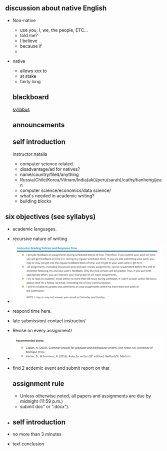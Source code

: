 ## discussion about native English

- Non-native

  - use you, I, we, the people, ETC...
  - told me?
  - I believe
  - because if
  - 

- native

  - allows xxx to
  - at stake
  - fairly long

  ## blackboard

  [syllabus](https://learn-us-east-1-prod-fleet02-xythos.content.blackboardcdn.com/5fd21eff2f29a/19979641?X-Blackboard-Expiration=1630454400000&X-Blackboard-Signature=SCGOXvzaBuVgO9UTNS7Ai5gnlm3hB9r%2B1rwVsDt6RnM%3D&X-Blackboard-Client-Id=105287&response-cache-control=private%2C%20max-age%3D21600&response-content-disposition=inline%3B%20filename%2A%3DUTF-8%27%27EAP%25206111%2520Syllabus%2520Section%252011_Fall%25202021_FINAL%25281%2529.pdf&response-content-type=application%2Fpdf&X-Amz-Algorithm=AWS4-HMAC-SHA256&X-Amz-Date=20210831T180000Z&X-Amz-SignedHeaders=host&X-Amz-Expires=21600&X-Amz-Credential=AKIAZH6WM4PL5SJBSTP6%2F20210831%2Fus-east-1%2Fs3%2Faws4_request&X-Amz-Signature=97955b086c57ae67a5e38fdfdf1fe03f534dc0538032fd95cce2fcabbbfe0c19)

  

  

  ## announcements

  ## self introduction

  instructor:natalia
  
  - computer science related.
  - disadvantage/ad for natives?
  - name/country/filed/anything
  - Russia/Chile/Korea/Vitnam/India(aki)/peru(sarah)/cathy/tianheng/jean
  - computer science/economics/data science/
  - what's needed in academic writing?
  - building blocks

## six objectives (see syllabys)

- academic languages.

- recursive nature of writing

- ![image-20210831150206868](0831.assets/image-20210831150206868.png)

- respond time here.

- late submission/ contact instructor/

- Revise on every assignment/

- ![image-20210831150449149](0831.assets/image-20210831150449149.png)

- find 2 acdemic event and submit report on that

  ## assignment rule

  - Unless otherwise noted, all papers and assignments are due by midnight (11:59 p.m.)
  - submit doc” or “.docx”).

- ## self introduction

- no more than 3 minutes

- text conclusion



